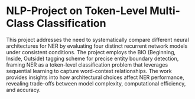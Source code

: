 # NLP-Project on Token-Level Multi-Class Classification
This project addresses the need to systematically compare different neural architectures for NER by evaluating four distinct recurrent network models under consistent conditions. The project employs the BIO (Beginning, Inside, Outside) tagging scheme for precise entity boundary detection, framing NER as a token-level classification problem that leverages sequential learning to capture word-context relationships. The work provides insights into how architectural choices affect NER performance, revealing trade-offs between model complexity, computational efficiency, and accuracy.
